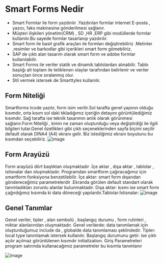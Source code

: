 # Smart Forms Nedir

* Smart Formlar ile form yazdırılır .Yazdırılan formlar internet E-posta , yazıcı, faks makinesine gönderilmesi sağlanır.
* Müşteri ilişkileri yönetim(CRM) , SD ,HR ,ERP  gibi modüllerde formlar kullanılır.Bu sayede formlar tasarlanıp yazdırılır.
* Smart form ile basit grafik araçları ile formları değiştirebiliriz .Metinler ,resimler  ve barkodlar gibi içerikleri smart form gömebiliriz.
* SAP de çıktı alan tasarım olarak smart form ve adobe formlar kullanılabilir.
* Smart Forms ile veriler statik ve dinamik tablolardan alınabilir. Tablo başlığı alt toplam ile tetiklenen  olaylar tarafından belirlenir ve  veriler sonuçtan önce sıralanmış olur.
* Stil vermek istersek de Smarttyles kullanılır.

## Form Niteliği

Smartforms tcode yazılır, form isim verilir.Sol tarafta genel yapının olduğu kısımdır, orta kısım sol daki  tıkladığımız içeriğin detayını görüntülediğimiz kısımdır. Sağ tarafta ise teknik tasarımın anlık olarak görünmesi sağlanır.Form Niteliği , kimin ne zaman oluşturduğu veya değiştirdiği ile ilgili bilgileri tutar.Genel özellikleri gibi çıktı seçeneklerinden sayfa biçimi seçilir default olarak DINA4 (A4)  ekranı gelir. Biz istediğimiz ekranı boyutunu bu kısımdan seçebiliriz.
![image](https://github.com/sumeyyaakbulut/Smart-Forms/assets/62395974/4493c891-2715-45de-a91f-cbcf3adc770c)


## Form Arayüzü

Form arayüzü dört başlıktan oluşmaktadır .İçe aktar , dışa aktar  , tablolar , istisnalar dan oluşmaktadır.
Programdan smartform çağıracağımız için smartform fonksiyona benzetilebilir.
İçe aktar: smart form dışarıdan göndereceğimiz parametrelerdir .Ekranda görülen default standart olarak tanımladıkları  zorunlu alanlar bulunmaktadır.
Dışa aktar: kısmı ise smart form çağırdığımız  kısımda ki  data  döneceği yapılardır.Tablolar:İstisnalar:
![image](https://github.com/sumeyyaakbulut/Smart-Forms/assets/62395974/110706c2-672e-4431-a4b6-3f530cafdf21)


## Genel Tanımlar
Genel veriler, tipler , alan sembolü , başlangıç durumu , form rutinleri , miktar alanlarından oluşmaktadır.
Genel verilerde: data tanımlamak için oluşturduğumuz include da , globalde data tanımlaması şeklindedir.
Tipler: local type tanımlamak istersek kullanılır.
Başlangıç durumunu getir:  ise  çıktı açılır açılmaz görüntülenen kısımdır initialization.
Giriş Parametreleri program satırında kullanacağımız parametreler bu kısımla tanımlanır

![image](https://github.com/sumeyyaakbulut/Smart-Forms/assets/62395974/a5b6fb9e-050a-4963-8c9a-ce35bc2bc947)





